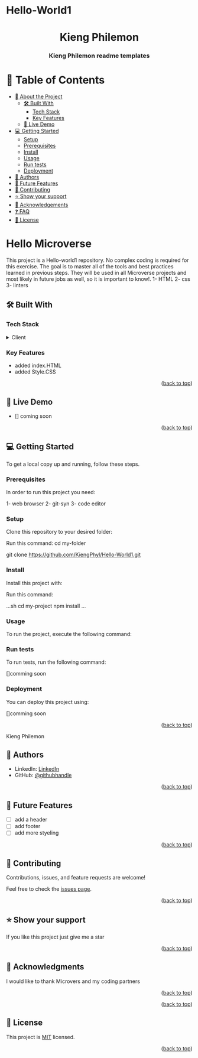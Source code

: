 # Hello-World1
<a name="readme-top"></a>

<div align="center">

 # Kieng Philemon

  <h3><b>Kieng Philemon readme templates</b></h3>

</div>

<a name="readme-top"></a>


# 📗 Table of Contents

- [📖 About the Project](#about-project)
  - [🛠 Built With](#built-with)
    - [Tech Stack](#tech-stack)
    - [Key Features](#key-features)
  - [🚀 Live Demo](#live-demo)
- [💻 Getting Started](#getting-started)
  - [Setup](#setup)
  - [Prerequisites](#prerequisites)
  - [Install](#install)
  - [Usage](#usage)
  - [Run tests](#run-tests)
  - [Deployment](#triangular_flag_on_post-deployment)
- [👥 Authors](#authors)
- [🔭 Future Features](#future-features)
- [🤝 Contributing](#contributing)
- [⭐️ Show your support](#support)
- [🙏 Acknowledgements](#acknowledgements)
- [❓ FAQ](#faq)
- [📝 License](#license)

# Hello Microverse
This project is a Hello-world1 repository. No complex coding is required for this exercise. The goal is to master all of the tools and best practices learned in previous steps. They will be used in all Microverse projects and most likely in future jobs as well, so it is important to know!.
1- HTML
2- css
3- linters

## 🛠 Built With <a name="built-with"></a>

### Tech Stack <a name="tech-stack"></a>

<details>
  <summary>Client</summary>
  <ul>
    <li><a href="https://reactjs.org/">HTML</a></li>
    <li><a href="https://reactjs.org/">CSS</a></li>
  </ul>
</details>

### Key Features <a name="key-features"></a>

- added index.HTML
- added Style.CSS

<p align="right">(<a href="#readme-top">back to top</a>)</p>



## 🚀 Live Demo <a name="live-demo"></a>

- [] coming soon


<p align="right">(<a href="#readme-top">back to top</a>)</p>



## 💻 Getting Started <a name="getting-started"></a>



To get a local copy up and running, follow these steps.

### Prerequisites

In order to run this project you need:


1- web browser
2- git-syn
3- code editor

### Setup

Clone this repository to your desired folder:

Run this command:
  cd my-folder

git clone https://github.com/KiengPhyl/Hello-World1.git

### Install

Install this project with:


Run this command:

...sh
  cd my-project
  npm install
  ...

### Usage

To run the project, execute the following command:



### Run tests

To run tests, run the following command:

[]comming soon


### Deployment

You can deploy this project using:

[]comming soon

<p align="right">(<a href="#readme-top">back to top</a>)</p>

Kieng Philemon



## 👥 Authors <a name="authors"></a>

- LinkedIn: [LinkedIn](https://www.linkedin.com/in/phylah-kieng-949520120/)
- GitHub: [@githubhandle](https://github.com/KiengPhyl/Hello-World1.git)


<p align="right">(<a href="#readme-top">back to top</a>)</p>



## 🔭 Future Features <a name="future-features"></a>

- [ ] add a header
- [ ] add footer
- [ ] add more styeling

<p align="right">(<a href="#readme-top">back to top</a>)</p>



## 🤝 Contributing <a name="contributing"></a>

Contributions, issues, and feature requests are welcome!

Feel free to check the [issues page](../../issues/).

<p align="right">(<a href="#readme-top">back to top</a>)</p>



## ⭐️ Show your support <a name="support"></a>



If you like this project just give me a star

<p align="right">(<a href="#readme-top">back to top</a>)</p>



## 🙏 Acknowledgments <a name="acknowledgements"></a>

I would like to thank Microvers and my coding partners

<p align="right">(<a href="#readme-top">back to top</a>)</p>





<p align="right">(<a href="#readme-top">back to top</a>)</p>



## 📝 License <a name="license"></a>

This project is [MIT](./LICENSE) licensed.


<p align="right">(<a href="#readme-top">back to top</a>)</p>